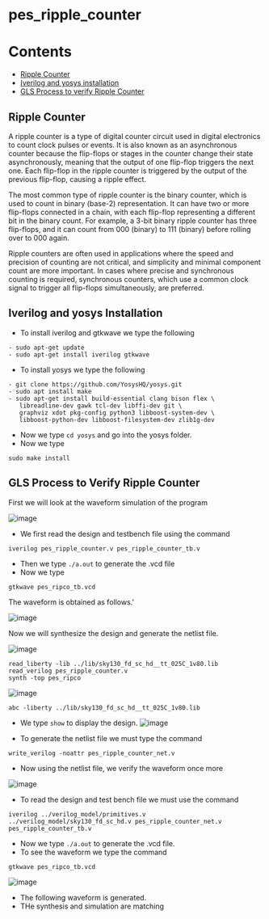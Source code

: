# pes_ripple_counter
# Contents
- [Ripple Counter](#ripple-counter)
- [Iverilog and yosys installation](#iverilog-and-yosys-installation)
- [GLS Process to verify Ripple Counter](#gls-process-to-verify-ripple-counter)

## Ripple Counter
A ripple counter is a type of digital counter circuit used in digital electronics to count clock pulses or events. It is also known as an asynchronous counter because the flip-flops or stages in the counter change their state asynchronously, meaning that the output of one flip-flop triggers the next one. Each flip-flop in the ripple counter is triggered by the output of the previous flip-flop, causing a ripple effect.

The most common type of ripple counter is the binary counter, which is used to count in binary (base-2) representation. It can have two or more flip-flops connected in a chain, with each flip-flop representing a different bit in the binary count. For example, a 3-bit binary ripple counter has three flip-flops, and it can count from 000 (binary) to 111 (binary) before rolling over to 000 again.

Ripple counters are often used in applications where the speed and precision of counting are not critical, and simplicity and minimal component count are more important. In cases where precise and synchronous counting is required, synchronous counters, which use a common clock signal to trigger all flip-flops simultaneously, are preferred.

## Iverilog and yosys Installation
- To install iverilog and gtkwave we type the following
```
- sudo apt-get update
- sudo apt-get install iverilog gtkwave
```

- To install yosys we type the following
```
- git clone https://github.com/YosysHQ/yosys.git
- sudo apt install make
- sudo apt-get install build-essential clang bison flex \
   libreadline-dev gawk tcl-dev libffi-dev git \
   graphviz xdot pkg-config python3 libboost-system-dev \
   libboost-python-dev libboost-filesystem-dev zlib1g-dev
```

- Now we type ```cd yosys``` and go into the yosys folder.
- Now we type
```
sudo make install
```
## GLS Process to Verify Ripple Counter

First we will look at the waveform simulation of the program 

![image](https://github.com/AniruddhaN2203/pes_ripple_counter/assets/142299140/f861df6a-b520-4b3f-9d58-3d757d97e8b1)

- We first read the design and testbench file using the command
```
iverilog pes_ripple_counter.v pes_ripple_counter_tb.v
```
- Then we type ```./a.out``` to generate the .vcd file
- Now we type
```
gtkwave pes_ripco_tb.vcd
```
The waveform is obtained as follows.'

![image](https://github.com/AniruddhaN2203/pes_ripple_counter/assets/142299140/ea9607da-e590-42cb-ae5e-3eecdac11cb2)

Now we will synthesize the design and generate the netlist file.

![image](https://github.com/AniruddhaN2203/pes_ripple_counter/assets/142299140/5afde0eb-f9ad-4d7c-b976-983fcc643815)
```
read_liberty -lib ../lib/sky130_fd_sc_hd__tt_025C_1v80.lib
read_verilog pes_ripple_counter.v
synth -top pes_ripco
```

![image](https://github.com/AniruddhaN2203/pes_ripple_counter/assets/142299140/90fd2c16-a4d0-487e-8b3b-af3366ef488c)

```
abc -liberty ../lib/sky130_fd_sc_hd__tt_025C_1v80.lib
```
- We type ```show``` to display the design.
![image](https://github.com/AniruddhaN2203/pes_ripple_counter/assets/142299140/3bcbb83e-f4b3-459a-ab83-3127855a3e0f)

- To generate the netlist file we must type the command
```
write_verilog -noattr pes_ripple_counter_net.v
```
- Now using the netlist file, we verify the waveform once more

![image](https://github.com/AniruddhaN2203/pes_ripple_counter/assets/142299140/48075ae5-566d-424b-b5e5-89bcb310a0b3)
- To read the design and test bench file we must use the command
```
iverilog ../verilog_model/primitives.v ../verilog_model/sky130_fd_sc_hd.v pes_ripple_counter_net.v pes_ripple_counter_tb.v
```
- Now we type ```./a.out``` to generate the .vcd file.
- To see the waveform we type the command
```
gtkwave pes_ripco_tb.vcd
```

![image](https://github.com/AniruddhaN2203/pes_ripple_counter/assets/142299140/dcde6159-6716-49bd-9122-2ffc550d5032)
- The following waveform is generated.
- THe synthesis and simulation are matching
